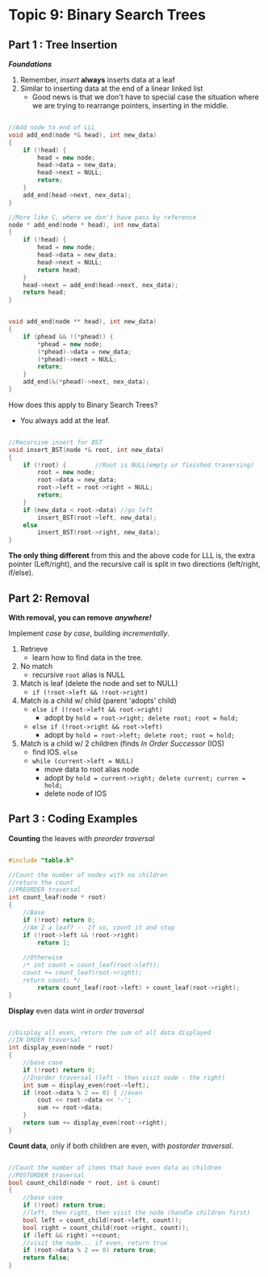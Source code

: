 Topic 9: Binary Search Trees
============================

Part 1 : Tree Insertion
-----------------------

***Foundations***
1. Remember, *insert* **always** inserts data at a leaf
2. Similar to inserting data at the end of a linear linked list
   + Good news is that we don't have to special case the situation where we are trying to rearrange pointers, inserting in the middle.

```c++

//Add node to end of LLL
void add_end(node *& head), int new_data)
{
	if (!head) {
		head = new node;
		head->data = new_data;
		head->next = NULL;
		return;
	}
	add_end(head->next, nex_data);
}

//More like C, where we don't have pass by reference
node * add_end(node * head), int new_data)
{
	if (!head) {
		head = new node;
		head->data = new_data;
		head->next = NULL;
		return head;
	}
	head->next = add_end(head->next, nex_data);
	return head;
}


void add_end(node ** head), int new_data)
{
	if (phead && !(*phead)) {
		*phead = new node;
		(*phead)->data = new_data;
		(*phead)->next = NULL;
		return;
	}
	add_end(&(*phead)->next, nex_data);
}

```

How does this apply to Binary Search Trees?
- You always add at the leaf.

```c++

//Recursive insert for BST
void insert_BST(node *& root, int new_data)
{
	if (!root) {		//Root is NULL(empty or finished traversing)
		root = new node;
		root->data = new_data;
		root->left = root->right = NULL;
		return;
	}
	if (new_data < root->data) //go left
		insert_BST(root->left, new_data);
	else
		insert_BST(root->right, new_data);
}

```

**The only thing different** from this and the above code for LLL is, the extra pointer (Left/right), and the recursive call is split in two directions (left/right, if/else).

Part 2: Removal
---------------

**With removal, you can remove** ***anywhere!***

Implement *case by case*, building *incrementally*.
1. Retrieve
   - learn how to find data in the tree.
2. No match 
   - recursive `root` alias is NULL
3. Match is leaf (delete the node and set to NULL)
   - `if (!root->left && !root->right)`
4. Match is a child w/ child (parent 'adopts' child)
   - `else if (!root->left && root->right)`
     * adopt by `hold = root->right; delete root; root = hold;`	
   - `else if (!root->right && root->left)`	
     * adopt by `hold = root->left; delete root; root = hold;`	
5. Match is a child w/ 2 children (finds *In Order Successor* (IOS)
   - find IOS. `else` 
   - `while (current->left = NULL)`
     * move data to root alias node
     * adopt by `hold = current->right; delete current; curren = hold;`	
     * delete node of IOS


Part 3 : Coding Examples
------------------------

**Counting** the leaves with *preorder traversal*

```c++

#include "table.h"

//Count the number of nodes with no children
//return the count
//PREORDER traversal
int count_leaf(node * root)
{
	//Base
	if (!root) return 0;
	//Am I a leaf? -- If so, count it and stop
	if (!root->left && !root->right)
		return 1;
	
	//Otherwise
	/* int count = count_leaf(root->left);
   	count += count_leaf(root->right);
	return count; */
     	return count_leaf(root->left) + count_leaf(root->right);
}

```

**Display** even data wint *in order traversal*

```c++

//Display all even, return the sum of all data displayed
//IN ORDER traversal
int display_even(node * root)
{
	//base case
	if (!root) return 0;
	//Inorder traversal (left - then visit node - the right)
	int sum = display_even(root->left);
	if (root->data % 2 == 0) { //even
		cout << root->data << '-';
		sum += root->data;
	}
	return sum += display_even(root->right);
}

```

**Count data**, only if both children are even, with *postorder traversal*.

```c++

//Count the number of items that have even data as children
//POSTORDER traversal
bool count_child(node * root, int & count)
{	
	//base case
	if (!root) return true;
	//left, then right, then visit the node (handle children first)
	bool left = count_child(root->left, count));
	bool right = count_child(root->right, count));
	if (left && right) ++count;
	//visit the node... if even, return true
	if (root->data % 2 == 0) return true;	
	return false;
}

```
